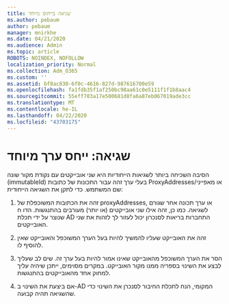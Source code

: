 ```yaml
---
title: שגיאה בייחוס מיוחד
ms.author: pebaum
author: pebaum
manager: mnirkhe
ms.date: 04/21/2020
ms.audience: Admin
ms.topic: article
ROBOTS: NOINDEX, NOFOLLOW
localization_priority: Normal
ms.collection: Adm_O365
ms.custom: ''
ms.assetid: bf8ac830-6f0c-4616-827d-987616700e59
ms.openlocfilehash: fa1fdb35f1af250bc98aa61c0e5111f1f1b8aac4
ms.sourcegitcommit: 55eff703a17e500681d8fa6a87eb067019ade3cc
ms.translationtype: MT
ms.contentlocale: he-IL
ms.lasthandoff: 04/22/2020
ms.locfileid: "43703175"
---
```

# <a name="error-attributevaluemustbeunique"></a>שגיאה: ייחס ערך מיוחד

הסיבה השכיחה ביותר לשגיאות הייחודיות היא שני אובייקטים עם נקודת מקור שונה (immutableId) בעלי ערך זהה עבור התכונות של כתובות ProxyAddresses/או מאפייני שם המשתמש. כדי לתקן את השגיאה הייחודית:
  
1. זהה את הכתובות המשוכפלת של proxyAddresses, או ערך תכונה אחר שגורם לשגיאה. כמו כן, זהה אילו שני אובייקטים (או יותר) מעורבים בהתנגשות. הדו ח שנוצר על ידי תכלת AD התחברות בריאות לסנכרון יכול לעזור לך לזהות את שני האובייקטים.
    
2. זהה את האובייקט שעליו להמשיך להיות בעל הערך המשוכפל והאובייקט שאין להוסיף לו.
    
3. הסר את הערך המשוכפל מהאובייקט שאינו אמור להיות בעל ערך זה. שים לב שעליך לבצע את השינוי בספריה ממנו מקור האובייקט. במקרים מסוימים, ייתכן שיהיה עליך למחוק אחד מהאובייקטים בהתנגשות.
    
4. אם ביצעת את השינוי ב-AD המקומי, הנח לתכלת החיבור לסנכרן את השינוי כדי שהשגיאה תהיה קבועה.
    


